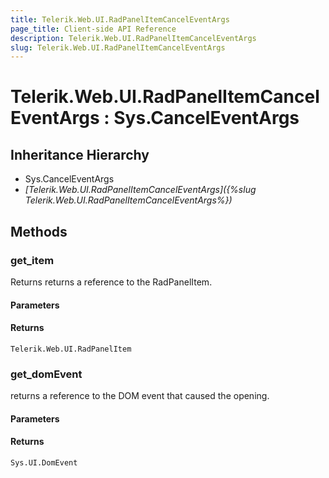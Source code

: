 ```yaml
---
title: Telerik.Web.UI.RadPanelItemCancelEventArgs
page_title: Client-side API Reference
description: Telerik.Web.UI.RadPanelItemCancelEventArgs
slug: Telerik.Web.UI.RadPanelItemCancelEventArgs
---
```


# Telerik.Web.UI.RadPanelItemCancelEventArgs : Sys.CancelEventArgs

## Inheritance Hierarchy

* Sys.CancelEventArgs
* *[Telerik.Web.UI.RadPanelItemCancelEventArgs]({%slug Telerik.Web.UI.RadPanelItemCancelEventArgs%})*

## Methods

### get_item

Returns returns a reference to the RadPanelItem.

#### Parameters

#### Returns

`Telerik.Web.UI.RadPanelItem`

###  get_domEvent

returns a reference to the DOM event that caused the opening.

#### Parameters

#### Returns

`Sys.UI.DomEvent`